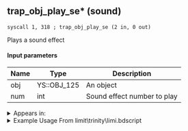 ## trap_obj_play_se* (sound)

`syscall 1, 318 ; trap_obj_play_se (2 in, 0 out)`

Plays a sound effect

#### Input parameters
| Name | Type | Description
|------|------|------------
| obj   | YS::OBJ_125   | An object
| num   | int   | Sound effect number to play




<details>
	<summary>Appears in:</summary>
| filename | Entity (obj)
|----------|-------------
| limit\trinity\limi.bdscript       |           
| limit\trinity_wi\limi.bdscript       |           
| obj\B_EX140\b_ex.bdscript       | ((B) Xigbar)          
| obj\B_EX140_LV99\b_ex.bdscript       | ((B99) Xigbar (Limit Cut))          
| obj\B_EX170_LAST\b_ex.bdscript       | ((B) Xemnas (Final))          
| obj\B_EX170_LAST_LV99\b_ex.bdscript       | ((B99) Xemnas (Final) (Limit Cut The World of Nothing)?)          
| obj\B_EX370\b_ex.bdscript       | ((B) Zexion (Absent Silhouette))          
| obj\B_EX390\b_ex.bdscript       | ((B) Hooded Roxas)          
| obj\F_HB050\f_hb.bdscript       | ((F) CoR’s pushing pillar (HB))          
| obj\F_HB050_23\f_hb.bdscript       | ((F) CoR’s pushing pillar 2 (HB))          
| obj\F_HB060\f_hb.bdscript       | ((F) CoR’s rising pillar (HB))          
| obj\F_HB140\f_hb.bdscript       | ((F) Cavern of Remembrance big pushing block (HB))          
| obj\F_TT020\f_tt.bdscript       | ((F) Juggling ball (TT))          
| obj\M_EX350_10\m_ex.bdscript       | ((M) Mushroom 10 (EX))          
| obj\M_EX350_11\m_ex.bdscript       | ((M) Mushroom 11 (EX))          
| obj\N_CM000_BTL\n_cm.bdscript       | ((N) Marluxia (BTL) (CM))          
| obj\N_CM040_BTL\n_cm.bdscript       | ((N) Vexen (BTL) (CM))          
| obj\N_EX760_BTL\n_ex.bdscript       | ((B) Pete (BTL))          
| obj\N_HB040_BTL\n_hb.bdscript       | ((N) Stitch (BTL) (HB))          
| obj\P_EX330\p_ex.bdscript       | ((P) Peter Pan)          

</details>

<details>
	<summary>Example Usage From limit\trinity\limi.bdscript</summary>
```
L8150:
 pushFromFSp 4
 jz L8183
 pushFromFSp 0
 pushImm 409020
 syscall 1, 318 ; trap_obj_play_se (2 in, 0 out)
 pushImmf 60
 syscall 0, 31 ; func_screen_whiteout (1 in, 0 out)
 pushImmf 60
 gosub 4, L5452
 pushImm 1
 syscall 1, 223 ; trap_camera_cancel (1 in, 0 out)
 pushImmf 30
 gosub 4, L5452
 jmp L8188
```
</details>

